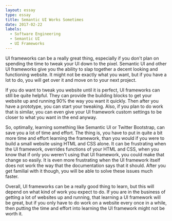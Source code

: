 ```yaml
---
layout: essay
type: essay
title: Semantic UI Works Sometimes
date: 2017-02-22
labels:
  - Software Engineering
  - Semantic UI
  - UI Frameworks
---
```


UI frameworks can be a really great thing, especially if you don't plan on spending the time to tweak your UI down to the pixel. Semantic UI and other UI frameworks give you the ability to slap together a decent looking and functioning website. It might not be exactly what you want, but if you have a lot to do, you will get over it and move on to your next project. 

If you do want to tweak you website until it is perfect, UI frameworks can still be quite helpful. They can provide the building blocks to get your website up and running 90% the way you want it quickly. Then after you have a prototype, you can start your tweaking. Also, if you plan to do work that is similar, you can even give your UI framework custom settings to be closer to what you want in the end anyway. 

So, optimally, learning something like Semantic UI or Twitter Bootstrap, can save you a lot of time and effort. The thing is, you have to put in quite a bit more time and effort learning the framework, than you would if you were to build a small website using HTML and CSS alone. It can be frustrating when the UI framework, overrides functions of your HTML and CSS, when you know that if only you weren't using that UI framework, you could make that change so easily. It is even more frustrating when the UI framework itself does not work the way that the documentation says that it should. After you get familial with it though, you will be able to solve these issues much faster.

Overall, UI frameworks can be a really good thing to learn, but this will depend on what kind of work you expect to do. If you are in the business of getting a lot of websites up and running, that learning a UI framework will be great, but if you only have to do work on a website every once in a while, then putting the time and effort into learning the UI framework might not be worth it. 


